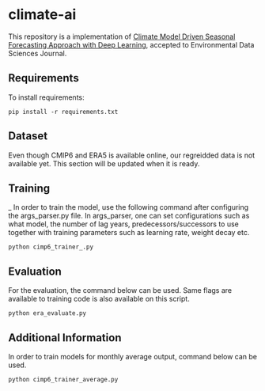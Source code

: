 # climate-ai
This repository is a implementation of [Climate Model Driven Seasonal Forecasting Approach with Deep Learning](https://arxiv.org/abs/2302.10480), accepted to Environmental Data Sciences Journal. 

## Requirements

To install requirements:

```setup
pip install -r requirements.txt
```

## Dataset

Even though CMIP6 and ERA5 is available online, our regreidded data is not available yet. This section will be updated when it is ready.

## Training
_
In order to train the model, use the following command after configuring the args_parser.py file. In args_parser, one can set configurations such as what model, the number of lag years, predecessors/successors to use together with training parameters such as learning rate, weight decay etc.

```train
python cimp6_trainer_.py
```

## Evaluation

For the evaluation, the command below can be used. Same flags are available to training code is also available on this script.

```evaluate
python era_evaluate.py 
```

## Additional Information

In order to train models for monthly average output, command below can be used.

```train
python cimp6_trainer_average.py
```


